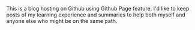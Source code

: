 This is a blog hosting on Github using Github Page feature. I'd like to keep posts of my learning experience and summaries to help both myself and anyone else who might be on the same path.